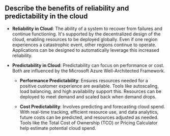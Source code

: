 
## Describe the benefits of reliability and predictability in the cloud

- **Reliability in Cloud**: The ability of a system to recover from failures and continue functioning. It's supported by the decentralized design of the cloud, enabling resources to be deployed globally. Even if one region experiences a catastrophic event, other regions continue to operate. Applications can be designed to automatically leverage this increased reliability.
    
- **Predictability in Cloud**: Predictability can focus on performance or cost. Both are influenced by the Microsoft Azure Well-Architected Framework.
    
    - **Performance Predictability**: Ensures resources needed for a positive customer experience are available. Tools like autoscaling, load balancing, and high availability support this. Resources can be deployed to meet demand and scaled back when demand drops.
        
    - **Cost Predictability**: Involves predicting and forecasting cloud spend. With real-time tracking, efficient resource use, and data analytics, future costs can be predicted, and resources adjusted as needed. Tools like the Total Cost of Ownership (TCO) or Pricing Calculator help estimate potential cloud spend.